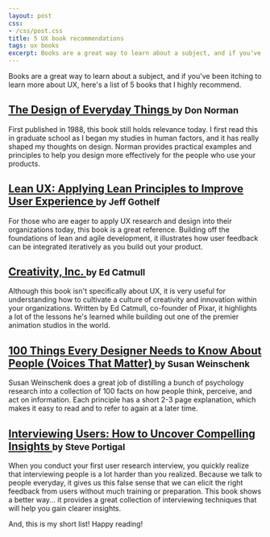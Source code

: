 ```yaml
---
layout: post
css:
- /css/post.css
title: 5 UX book recommendations
tags: ux books
excerpt: Books are a great way to learn about a subject, and if you've been itching to learn more about UX, here's a list of 5 books that I highly recommend.
---
```


Books are a great way to learn about a subject, and if you've been itching to learn more about UX, here's a list of 5 books that I highly recommend.

<div class="panel panel-default extra-margin-20">
  <div class="panel-heading">
    <h2 class="panel-title">
      <a href="https://www.amazon.com/Design-Everyday-Things-Revised-Expanded/dp/0465050654">
        The Design of Everyday Things
      </a>
      <small>by Don Norman</small>
    </h2>
  </div>
  <div class="panel-body">
    First published in 1988, this book still holds relevance today. I first read this in graduate school as I began my studies in human factors, and it has really shaped my thoughts on design. Norman provides practical examples and principles to help you design more effectively for the people who use your products.
  </div>
</div>

<div class="panel panel-default extra-margin-20">
  <div class="panel-heading">
    <h2 class="panel-title">
      <a href="https://www.amazon.com/Lean-UX-Applying-Principles-Experience/dp/1449311652">
        Lean UX: Applying Lean Principles to Improve User Experience
      </a>
      <small>by Jeff Gothelf</small>
    </h2>
  </div>
  <div class="panel-body">
    For those who are eager to apply UX research and design into their organizations today, this book is a great reference. Building off the foundations of lean and agile development, it illustrates how user feedback can be integrated iteratively as you build out your product.
  </div>
</div>

<div class="panel panel-default extra-margin-20">
  <div class="panel-heading">
    <h2 class="panel-title">
      <a href="https://www.amazon.com/Creativity-Inc-Overcoming-Unseen-Inspiration/dp/0812993012">
        Creativity, Inc.
      </a>
      <small>by Ed Catmull</small>
    </h2>
  </div>
  <div class="panel-body">
    Although this book isn't specifically about UX, it is very useful for understanding how to cultivate a culture of creativity and innovation within your organizations. Written by Ed Catmull, co-founder of Pixar, it highlights a lot of the lessons he's learned while building out one of the premier animation studios in the world.
  </div>
</div>

<div class="panel panel-default extra-margin-20">
  <div class="panel-heading">
    <h2 class="panel-title">
      <a href="https://www.amazon.com/Things-Designer-People-Voices-Matter/dp/0321767535">
        100 Things Every Designer Needs to Know About People (Voices That Matter)
      </a>
      <small>by Susan Weinschenk</small>
    </h2>
  </div>
  <div class="panel-body">
    Susan Weinschenk does a great job of distilling a bunch of psychology research into a collection of 100 facts on how people think, perceive, and act on information. Each principle has a short 2-3 page explanation, which makes it easy to read and to refer to again at a later time.
  </div>
</div>

<div class="panel panel-default extra-margin-20">
  <div class="panel-heading">
    <h2 class="panel-title">
      <a href="https://www.amazon.com/Interviewing-Users-Uncover-Compelling-Insights/dp/193382011X">
        Interviewing Users: How to Uncover Compelling Insights
      </a>
      <small>by Steve Portigal</small>
    </h2>
  </div>
  <div class="panel-body">
    When you conduct your first user research interview, you quickly realize that interviewing people is a lot harder than you realized. Because we talk to people everyday, it gives us this false sense that we can elicit the right feedback from users without much training or preparation. This book shows a better way... it provides a great collection of interviewing techniques that will help you gain clearer insights.
  </div>
</div>

And, this is my short list! Happy reading!
